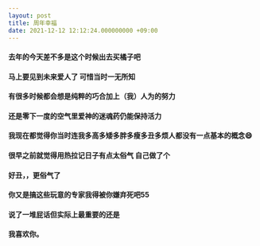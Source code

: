 ```yaml
---
layout: post
title: 周年幸福
date: 2021-12-12 12:12:24.000000000 +09:00
---
```


#### 去年的今天差不多是这个时候出去买橘子吧
#### 马上要见到未来爱人了 可惜当时一无所知
#### 有很多时候都会想是纯粹的巧合加上（我）人为的努力
#### 还是零下一度的空气里爱神的迷魂药仍能保持活力
#### 我现在都觉得你当时连我多高多矮多胖多瘦多丑多烦人都没有一点基本的概念😄
#### 很早之前就觉得用热拉记日子有点太俗气 自己做了个 
#### 好丑，，更俗气了
#### 你又是搞这些玩意的专家我得被你嫌弃死吧55
#### 说了一堆屁话但实际上最重要的还是
#### 我喜欢你。



